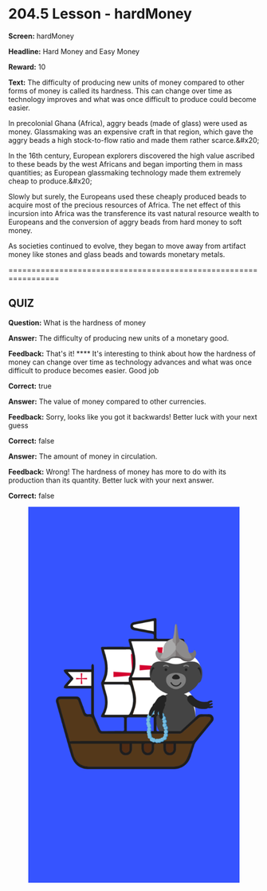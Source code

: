 # 204.5 Lesson - hardMoney

**Screen:** hardMoney

**Headline:** Hard Money and Easy Money

**Reward:** 10

**Text:** The difficulty of producing new units of money compared to other forms of money is called its hardness. This can change over time as technology improves and what was once difficult to produce could become easier.

In precolonial Ghana (Africa), aggry beads (made of glass) were used as money. Glassmaking was an expensive craft in that region, which gave the aggry beads a high stock-to-flow ratio and made them rather scarce.&amp;#x20;

In the 16th century, European explorers discovered the high value ascribed to these beads by the west Africans and began importing them in mass quantities; as European glassmaking technology made them extremely cheap to produce.&amp;#x20;

Slowly but surely, the Europeans used these cheaply produced beads to acquire most of the precious resources of Africa. The net effect of this incursion into Africa was the transference its vast natural resource wealth to Europeans and the conversion of aggry beads from hard money to soft money.

As societies continued to evolve, they began to move away from artifact money like stones and glass beads and towards monetary metals.


=================================================================

## QUIZ

**Question:** What is the hardness of money


**Answer:** The difficulty of producing new units of a monetary good.

**Feedback:** That&#x27;s it! **** It&#x27;s interesting to think about how the hardness of money can change over time as technology advances and what was once difficult to produce becomes easier. Good job

**Correct:** true

**Answer:** The value of money compared to other currencies.

**Feedback:** Sorry, looks like you got it backwards! Better luck with your next guess

**Correct:** false

**Answer:** The amount of money in circulation.

**Feedback:** Wrong! The hardness of money has more to do with its production than its quantity. Better luck with your next answer.

**Correct:** false


<figure><img src="../.gitbook/assets/204-05 (1).png" alt=""><figcaption></figcaption></figure>

